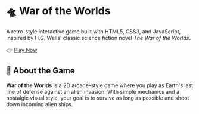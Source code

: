 # 🛸 War of the Worlds

A retro-style interactive game built with HTML5, CSS3, and JavaScript, inspired by H.G. Wells' classic science fiction novel *The War of the Worlds*.

👉 [Play Now](https://tonnon.github.io/war-of-the-worlds/)

## 📜 About the Game

**War of the Worlds** is a 2D arcade-style game where you play as Earth's last line of defense against an alien invasion. With simple mechanics and a nostalgic visual style, your goal is to survive as long as possible and shoot down incoming alien ships.
